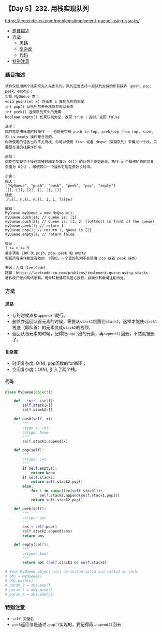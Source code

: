## 【Day 5】232. 用栈实现队列

https://leetcode-cn.com/problems/implement-queue-using-stacks/

* [题目描述](https://github.com/ZhangNN2018/91alg/blob/main/Basic/array_stack_queue/%E3%80%90Day%204%E3%80%91394.%20%E5%AD%97%E7%AC%A6%E4%B8%B2%E8%A7%A3%E7%A0%81.md#%E9%A2%98%E7%9B%AE%E6%8F%8F%E8%BF%B0)
* [方法](https://github.com/ZhangNN2018/91alg/blob/main/Basic/array_stack_queue/%E3%80%90Day%204%E3%80%91394.%20%E5%AD%97%E7%AC%A6%E4%B8%B2%E8%A7%A3%E7%A0%81.md#%E6%96%B9%E6%B3%95)
     * [思路](https://github.com/ZhangNN2018/91alg/blob/main/Basic/array_stack_queue/%E3%80%90Day%204%E3%80%91394.%20%E5%AD%97%E7%AC%A6%E4%B8%B2%E8%A7%A3%E7%A0%81.md#%E6%80%9D%E8%B7%AF)
     * [复杂度](https://github.com/ZhangNN2018/91alg/blob/main/Basic/array_stack_queue/%E3%80%90Day%204%E3%80%91394.%20%E5%AD%97%E7%AC%A6%E4%B8%B2%E8%A7%A3%E7%A0%81.md#%E5%A4%8D%E6%9D%82%E5%BA%A6)
     * [代码](https://github.com/ZhangNN2018/91alg/new/main/Basic/array_stack_queue#%E4%BB%A3%E7%A0%81)
* [特别注意](https://github.com/ZhangNN2018/91alg/blob/main/Basic/array_stack_queue/%E3%80%90Day%204%E3%80%91394.%20%E5%AD%97%E7%AC%A6%E4%B8%B2%E8%A7%A3%E7%A0%81.md#%E7%89%B9%E5%88%AB%E6%B3%A8%E6%84%8F)

### 题目描述
    请你仅使用两个栈实现先入先出队列。队列应当支持一般队列支持的所有操作（push、pop、peek、empty）：
    实现 MyQueue 类：
    void push(int x) 将元素 x 推到队列的末尾
    int pop() 从队列的开头移除并返回元素
    int peek() 返回队列开头的元素
    boolean empty() 如果队列为空，返回 true ；否则，返回 false

    说明：
    你只能使用标准的栈操作 —— 也就是只有 push to top, peek/pop from top, size, 和 is empty 操作是合法的。
    你所使用的语言也许不支持栈。你可以使用 list 或者 deque（双端队列）来模拟一个栈，只要是标准的栈操作即可。

    进阶：
    你能否实现每个操作均摊时间复杂度为 O(1) 的队列？换句话说，执行 n 个操作的总时间复杂度为 O(n) ，即使其中一个操作可能花费较长时间。

    示例：
    输入：
    ["MyQueue", "push", "push", "peek", "pop", "empty"]
    [[], [1], [2], [], [], []]
    输出：
    [null, null, null, 1, 1, false]

    解释：
    MyQueue myQueue = new MyQueue();
    myQueue.push(1); // queue is: [1]
    myQueue.push(2); // queue is: [1, 2] (leftmost is front of the queue)
    myQueue.peek(); // return 1
    myQueue.pop(); // return 1, queue is [2]
    myQueue.empty(); // return false

    提示：
    1 <= x <= 9
    最多调用 100 次 push、pop、peek 和 empty
    假设所有操作都是有效的 （例如，一个空的队列不会调用 pop 或者 peek 操作）

    来源：力扣（LeetCode）
    链接：https://leetcode-cn.com/problems/implement-queue-using-stacks
    著作权归领扣网络所有。商业转载请联系官方授权，非商业转载请注明出处。
    
### 方法

#### 思路
* 存的时候直接`append()`就行。
* 删除并返回队首元素的时候，需要从`stack1`倒腾到`stack2`，这样才能使`stack1`栈底（即队首）的元素变成`stack2`的栈顶。
* 返回队首元素的时候，记得把`pop()`出的元素，再`append()`回去，不然就被删了。

#### 复杂度
* 时间复杂度: O(N), pop函数的for循环；
* 空间复杂度：O(N), 引入了两个栈。

#### 代码
```python
class MyQueue(object):

    def __init__(self):
        self.stack1=[]
        self.stack2=[]
              
    def push(self, x):
        """
        :type x: int
        :rtype: None
        """
        self.stack1.append(x) 

    def pop(self):
        """
        :rtype: int
        """
        if self.empty():
            return None
        if self.stack2:
            return self.stack2.pop()
        else:
            for i in range(len(self.stack1)):
                self.stack2.append(self.stack1.pop())
            return self.stack2.pop()

    def peek(self):
        """
        :rtype: int
        """
        ans = self.pop()
        self.stack2.append(ans)
        return ans

    def empty(self):
        """
        :rtype: bool
        """
        return not (self.stack1 or self.stack2)
        
# Your MyQueue object will be instantiated and called as such:
# obj = MyQueue()
# obj.push(x)
# param_2 = obj.pop()
# param_3 = obj.peek()
# param_4 = obj.empty()
```

### 特别注意
* `self.变量名` 
* `peek`返回值是通过`.pop()`实现的，要记得再`.append()`回去
